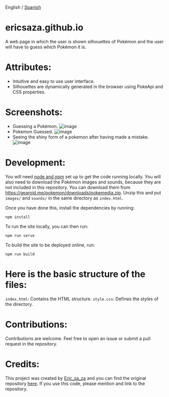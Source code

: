 English / [Spanish](https://github.com/ericsaza/Pokemon-guess/blob/master/README_es.md)
# ericsaza.github.io
A web page in which the user is shown silhouettes of Pokémon and the user will have to guess which Pokémon it is.

# Attributes:
- Intuitive and easy to use user interface.
- Silhouettes are dynamically generated in the browser using PokeApi and CSS properties.

# Screenshots:
- Guessing a Pokémon.
![image](https://github.com/ericsaza/Pokemon-guess/assets/94136968/cc65ccf6-594f-484d-9b0a-0ecf73ef0e53)
- Pokemon Guessed.
![image](https://github.com/ericsaza/Pokemon-guess/assets/94136968/defe20d8-a858-4102-95c3-5b56b3175261)
- Seeing the shiny form of a pokemon after having made a mistake.
![image](https://github.com/ericsaza/Pokemon-guess/assets/94136968/5d8e241e-d3fe-45c0-b2bd-d522c366b0b5)

# Development:

You will need [node and npm](https://nodejs.org/en/) set up to get the code running locally. You will also need to download the Pokémon images and sounds, because they are not included in this repository. You can download them from https://gearoid.me/pokemon/downloads/pokemedia.zip. Unzip this and put `images/` and `sounds/` in the same directory as `index.html`.

Once you have done this, install the dependencies by running:

```
npm install
```

To run the site locally, you can then run:

```
npm run serve
```

To build the site to be deployed online, run:

```
npm run build
```

# Here is the basic structure of the files:
`index.html`: Contains the HTML structure.
`style.css`: Defines the styles of the directory.

# Contributions:
Contributions are welcome. Feel free to open an issue or submit a pull request in the repository.

# Credits:
This project was created by [Eric_sa_za](https://www.linkedin.com/in/eric-salado-zafra/) and you can find the original repository [here](https://github.com/ericsaza).
If you use this code, please mention and link to the repository.
